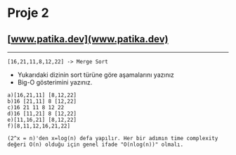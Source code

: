 # Proje 2
## [www.patika.dev](www.patika.dev)

_____________________________________________


```
[16,21,11,8,12,22] -> Merge Sort
```

* Yukarıdaki dizinin sort türüne göre aşamalarını yazınız
* Big-O gösterimini yazınız.

```
a)[16,21,11] [8,12,22]
b)16 [21,11] 8 [12,22]
c)16 21 11 8 12 22
d)16 [11,21] 8 [12,22]
e)[11,16,21] [8,12,22]
f)[8,11,12,16,21,22]
```
```
(2^x = n)'den x=log(n) defa yapılır. Her bir adımın time complexity değeri O(n) olduğu için genel ifade "O(nlog(n))" olmalı.
```


